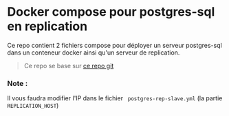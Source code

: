 # Docker compose pour postgres-sql en replication

Ce repo contient 2 fichiers compose pour déployer un serveur postgres-sql dans un conteneur docker ainsi qu'un serveur de replication.

> Ce repo se base sur [ce repo git](http://https://github.com/sameersbn/docker-postgresql)

### Note :
Il vous faudra modifier l'IP dans le fichier ``` postgres-rep-slave.yml```
(la partie ``` REPLICATION_HOST```)